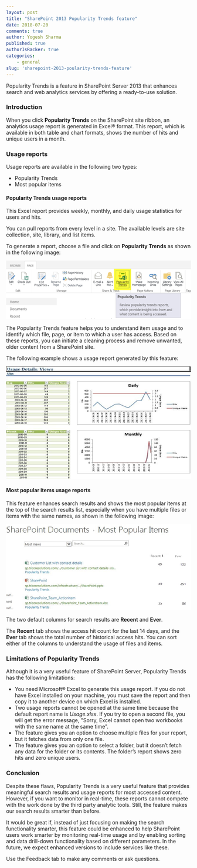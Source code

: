 ```yaml
---
layout: post
title: "SharePoint 2013 Popularity Trends feature"
date: 2018-07-20
comments: true
author: Yogesh Sharma
published: true
authorIsRacker: true
categories:
    - general
slug: 'sharepoint-2013-poularity-trends-feature' 
---
```


Popularity Trends is a feature in SharePoint Server 2013 that enhances
search and web analytics services by offering a ready-to-use solution.

<!--more-->

### Introduction

When you click **Popularity Trends** on the SharePoint site ribbon, an analytics
usage report is generated in Excel&reg; format. This report, which is available
in both table and chart formats, shows the number of hits and unique users in a
month.

### Usage reports

Usage reports are available in the following two types:

  - Popularity Trends
  - Most popular items

#### Popularity Trends usage reports

This Excel report provides weekly, monthly, and daily usage statistics for
users and hits.

You can pull reports from every level in a site. The available levels are site
collection, site, library, and list items.

To generate a report, choose a file and click on **Popularity Trends** as shown
in the following image:

![Screenshot](Picture1.png)

The Popularity Trends feature helps you to understand item usage and to identify
which file, page, or item to which a user has access. Based on these reports,
you can initiate a cleaning process and remove unwanted, older content from a
SharePoint site.

The following example shows a usage report generated by this feature:

![Screenshot](Picture2.png)

#### Most popular items usage reports

This feature enhances search results and shows the most popular items at
the top of the search results list, especially when you have multiple files or
items with the same names, as shown in the following image:

![Screenshot](Picture3.png)

The two default columns for search results are **Recent** and **Ever**.

The **Recent** tab shows the access hit count for the last 14 days, and
the **Ever** tab shows the total number of historical access hits. You can
sort either of the columns to understand the usage of files and items.

### Limitations of Popularity Trends

Although it is a very useful feature of SharePoint Server, Popularity Trends
has the following limitations:

  - You need Microsoft&reg; Excel to generate this usage report. If you do not
    have Excel installed on your machine, you must save the report and then copy
    it to another device on which Excel is installed.
  - Two usage reports cannot be opened at the same time because the default
    report name is *Usage.xlsx*. If you try to open a second file, you will get
    the error message, "Sorry, Excel cannot open two workbooks with the same
    name at the same time".
  - The feature gives you an option to choose multiple files for your report,
    but it fetches data from only one file.
  - The feature gives you an option to select a folder, but it doesn’t fetch
    any data for the folder or its contents. The folder’s report shows zero hits
    and zero unique users.


### Conclusion

Despite these flaws, Popularity Trends is a very useful feature that provides
meaningful search results and usage reports for most accessed content. However,
if you want to monitor in real-time, these reports cannot compete with the work
done by the third party analytic tools.  Still, the feature makes our search
results smarter than before.

It would be great if, instead of just focusing on making the search functionality
smarter, this feature could be enhanced to help SharePoint users work smarter by
monitoring real-time usage and by enabling sorting and data drill-down
functionality based on different parameters. In the future, we expect enhanced
versions to include services like these.

Use the Feedback tab to make any comments or ask questions.


